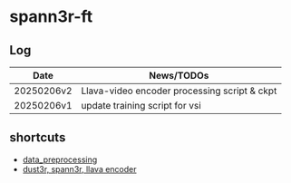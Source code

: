 # spann3r-ft

## Log

    
| Date | News/TODOs |
|--|--|
| 20250206v2 | Llava-video encoder processing script & ckpt|
| 20250206v1 | update training script for vsi |

 ## shortcuts

-  [data_preprocessing](https://github.com/video-spatial-rep/spann3r-ft/blob/main/docs/data_preprocess.md)
- [dust3r, spann3r, llava encoder](https://github.com/video-spatial-rep/spann3r-ft/blob/main/ckpt)
